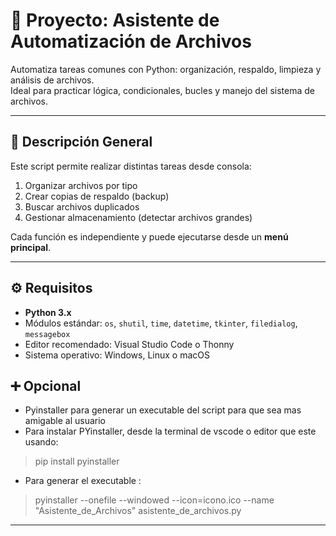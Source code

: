 # 📁 Proyecto: Asistente de Automatización de Archivos

Automatiza tareas comunes con Python: organización, respaldo, limpieza y análisis de archivos.  
Ideal para practicar lógica, condicionales, bucles y manejo del sistema de archivos.

---

## 🧠 Descripción General

Este script permite realizar distintas tareas desde consola:
1. Organizar archivos por tipo  
2. Crear copias de respaldo (backup)  
3. Buscar archivos duplicados  
4. Gestionar almacenamiento (detectar archivos grandes)

Cada función es independiente y puede ejecutarse desde un **menú principal**.

---

## ⚙️ Requisitos

- **Python 3.x**
- Módulos estándar: `os`, `shutil`, `time`, `datetime`, `tkinter`, `filedialog`, `messagebox`
- Editor recomendado: Visual Studio Code o Thonny
- Sistema operativo: Windows, Linux o macOS

## ➕ Opcional
- Pyinstaller para generar un executable del script para que sea mas amigable al usuario
- Para instalar PYinstaller, desde la terminal de vscode o editor que este usando:
> pip install pyinstaller
- Para generar el executable :
> pyinstaller --onefile --windowed --icon=icono.ico --name "Asistente_de_Archivos" asistente_de_archivos.py
---
